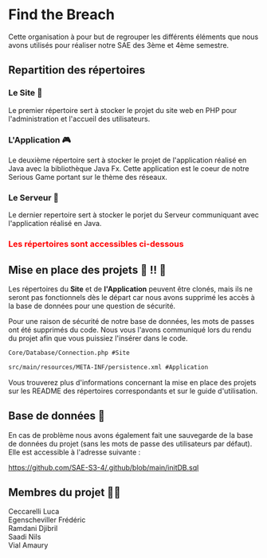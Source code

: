 # Find the Breach
Cette organisation à pour but de regrouper les différents éléments que nous avons utilisés pour réaliser notre SAE des 3ème et 4ème semestre.

## Repartition des répertoires
### Le Site 🔧
Le premier répertoire sert à stocker le projet du site web en PHP pour l'administration et l'accueil des utilisateurs.
### L'Application 🎮
Le deuxième répertoire sert à stocker le projet de l'application réalisé en Java avec la bibliothèque Java Fx.
Cette application est le coeur de notre Serious Game portant sur le thème des réseaux.
### Le Serveur 🚀
Le dernier repertoire sert à stocker le porjet du Serveur communiquant avec l'application réalisé en Java.

<h3 style="color: red">Les répertoires sont accessibles ci-dessous</h3>

## Mise en place des projets 🔴 ‼️ 🔴
Les répertoires du **Site** et de **l'Application** peuvent être clonés, mais ils ne seront pas fonctionnels dès le départ car nous avons supprimé les accès à la base de données pour une question de sécurité.

Pour une raison de sécurité de notre base de données, les mots de passes ont été supprimés du code. Nous vous l'avons communiqué
lors du rendu du projet afin que vous puissiez l'insérer dans le code.
```txt
Core/Database/Connection.php #Site

src/main/resources/META-INF/persistence.xml #Application
```
Vous trouverez plus d'informations concernant la mise en place des projets sur les README des répertoires correspondants et sur le guide d'utilisation.

## Base de données 💾
En cas de problème nous avons également fait une sauvegarde de la base de données du projet (sans les mots de passe des utilisateurs par défaut).<br>
Elle est accessible à l'adresse suivante :

https://github.com/SAE-S3-4/.github/blob/main/initDB.sql

## Membres du projet 🧑‍💻

Ceccarelli Luca</br>
Egenscheviller Frédéric</br>
Ramdani Djibril</br>
Saadi Nils</br>
Vial Amaury
